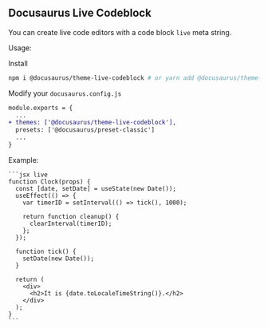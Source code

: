 ## Docusaurus Live Codeblock

You can create live code editors with a code block `live` meta string.

Usage:

Install
```bash
npm i @docusaurus/theme-live-codeblock # or yarn add @docusaurus/theme-live-codeblock
```

Modify your `docusaurus.config.js`

```diff
module.exports = {
  ...
+ themes: ['@docusaurus/theme-live-codeblock'],
  presets: ['@docusaurus/preset-classic']
  ...
}
```


Example:

    ```jsx live
    function Clock(props) {
      const [date, setDate] = useState(new Date());
      useEffect(() => {
        var timerID = setInterval(() => tick(), 1000);

        return function cleanup() {
          clearInterval(timerID);
        };
      });

      function tick() {
        setDate(new Date());
      }

      return (
        <div>
          <h2>It is {date.toLocaleTimeString()}.</h2>
        </div>
      );
    }
    ```